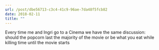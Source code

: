 ```yaml
---
url: /post/dbe56713-c3c4-41c9-96ae-7da48f5fcb82
date: 2018-02-11
title: ""
---
```


Every time me and Ingri go to a Cinema we have the same discussion: should the popcorn last the majority of the movie or be what you eat while killing time until the movie starts